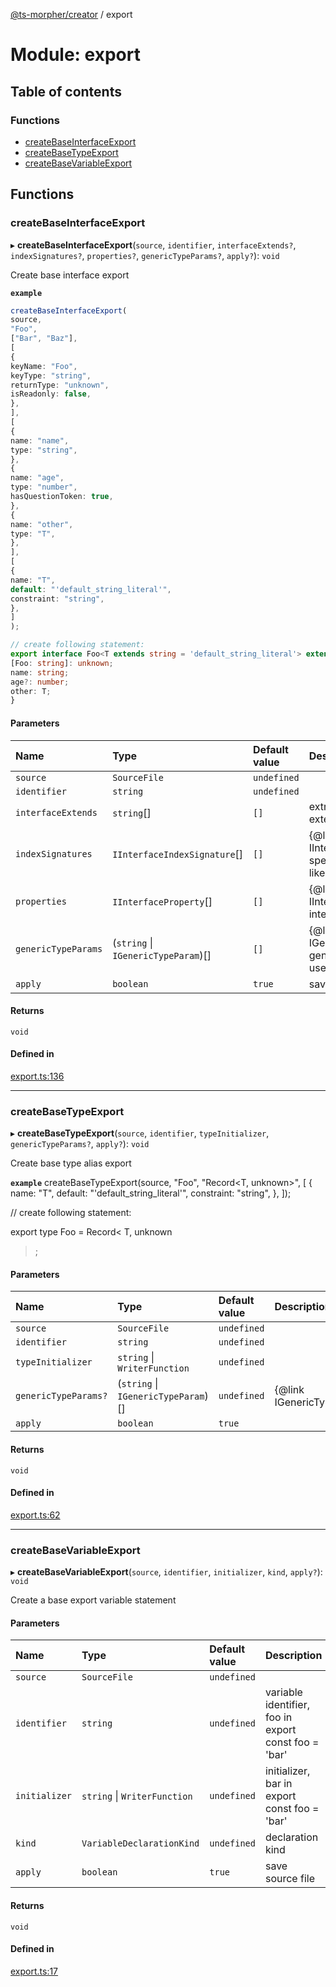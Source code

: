 [@ts-morpher/creator](../README.md) / export

# Module: export

## Table of contents

### Functions

- [createBaseInterfaceExport](export.md#createbaseinterfaceexport)
- [createBaseTypeExport](export.md#createbasetypeexport)
- [createBaseVariableExport](export.md#createbasevariableexport)

## Functions

### createBaseInterfaceExport

▸ **createBaseInterfaceExport**(`source`, `identifier`, `interfaceExtends?`, `indexSignatures?`, `properties?`, `genericTypeParams?`, `apply?`): `void`

Create base interface export

**`example`**
```typescript
createBaseInterfaceExport(
source,
"Foo",
["Bar", "Baz"],
[
{
keyName: "Foo",
keyType: "string",
returnType: "unknown",
isReadonly: false,
},
],
[
{
name: "name",
type: "string",
},
{
name: "age",
type: "number",
hasQuestionToken: true,
},
{
name: "other",
type: "T",
},
],
[
{
name: "T",
default: "'default_string_literal'",
constraint: "string",
},
]
);

// create following statement:
export interface Foo<T extends string = 'default_string_literal'> extends Bar, Baz {
[Foo: string]: unknown;
name: string;
age?: number;
other: T;
}
```

#### Parameters

| Name | Type | Default value | Description |
| :------ | :------ | :------ | :------ |
| `source` | `SourceFile` | `undefined` |  |
| `identifier` | `string` | `undefined` |  |
| `interfaceExtends` | `string`[] | `[]` | extra interfaces to extend |
| `indexSignatures` | `IInterfaceIndexSignature`[] | `[]` | {@link IInterfaceIndexSignature} specify index-signatures like [key:string]: any |
| `properties` | `IInterfaceProperty`[] | `[]` | {@link IInterfaceProperty} interface properties |
| `genericTypeParams` | (`string` \| `IGenericTypeParam`)[] | `[]` | {@link IGenericTypeParam} generic type params to use in interface |
| `apply` | `boolean` | `true` | save source file |

#### Returns

`void`

#### Defined in

[export.ts:136](https://github.com/linbudu599/morpher/blob/0f9496e/packages/creator/src/export.ts#L136)

___

### createBaseTypeExport

▸ **createBaseTypeExport**(`source`, `identifier`, `typeInitializer`, `genericTypeParams?`, `apply?`): `void`

Create base type alias export

**`example`**
createBaseTypeExport(source, "Foo", "Record<T, unknown>", [
{
name: "T",
default: "'default_string_literal'",
constraint: "string",
},
]);

// create following statement:

export type Foo<T extends string = "default_string_literal"> = Record<
T,
unknown
>;

#### Parameters

| Name | Type | Default value | Description |
| :------ | :------ | :------ | :------ |
| `source` | `SourceFile` | `undefined` |  |
| `identifier` | `string` | `undefined` |  |
| `typeInitializer` | `string` \| `WriterFunction` | `undefined` |  |
| `genericTypeParams?` | (`string` \| `IGenericTypeParam`)[] | `undefined` | {@link IGenericTypeParam} |
| `apply` | `boolean` | `true` |  |

#### Returns

`void`

#### Defined in

[export.ts:62](https://github.com/linbudu599/morpher/blob/0f9496e/packages/creator/src/export.ts#L62)

___

### createBaseVariableExport

▸ **createBaseVariableExport**(`source`, `identifier`, `initializer`, `kind`, `apply?`): `void`

Create a base export variable statement

#### Parameters

| Name | Type | Default value | Description |
| :------ | :------ | :------ | :------ |
| `source` | `SourceFile` | `undefined` |  |
| `identifier` | `string` | `undefined` | variable identifier, foo in export const foo = 'bar' |
| `initializer` | `string` \| `WriterFunction` | `undefined` | initializer, bar in export const foo = 'bar' |
| `kind` | `VariableDeclarationKind` | `undefined` | declaration kind |
| `apply` | `boolean` | `true` | save source file |

#### Returns

`void`

#### Defined in

[export.ts:17](https://github.com/linbudu599/morpher/blob/0f9496e/packages/creator/src/export.ts#L17)
